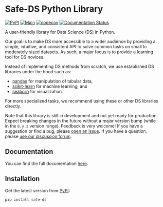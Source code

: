 # Safe-DS Python Library

[![PyPI](https://img.shields.io/pypi/v/safe-ds)](https://pypi.org/project/safe-ds)
[![Main](https://github.com/Safe-DS/Stdlib/actions/workflows/main.yml/badge.svg)](https://github.com/Safe-DS/Stdlib/actions/workflows/main.yml)
[![codecov](https://codecov.io/gh/Safe-DS/Stdlib/branch/main/graph/badge.svg?token=HVRP1633B1)](https://codecov.io/gh/Safe-DS/Stdlib)
[![Documentation Status](https://readthedocs.org/projects/safe-ds-stdlib/badge/?version=stable)](https://stdlib.safe-ds.com)

A user-friendly library for Data Science (DS) in Python.

Our goal is to make DS more accessible to a wider audience by providing a simple, intuitive, and consistent API to solve common tasks on small to moderately sized datasets. As such, a major focus is to provide a learning tool for DS novices.

Instead of implementing DS methods from scratch, we use established DS libraries under the hood such as:

* [pandas](https://pandas.pydata.org) for manipulation of tabular data,
* [scikit-learn](https://scikit-learn.org) for machine learning, and
* [seaborn](https://seaborn.pydata.org) for visualization.

 For more specialized tasks, we recommend using these or other DS libraries directly.

Note that this library is still in development and not yet ready for production. Expect breaking changes in the future without a major version bump (while in the `0.y.z` version range). Feedback is very welcome! If you have a suggestion or find a bug, please [open an issue](https://github.com/Safe-DS/Stdlib/issues/new/choose). If you have a question, please [use our discussion forum](https://github.com/orgs/Safe-DS/discussions).

## Documentation

You can find the full documentation [here](https://stdlib.safe-ds.com).

## Installation

Get the latest version from [PyPI](https://pypi.org/project/safe-ds):

```shell
pip install safe-ds
```
